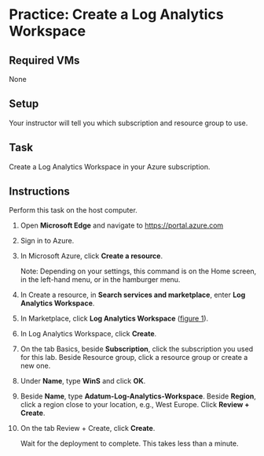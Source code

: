 # Practice: Create a Log Analytics Workspace

## Required VMs

None

## Setup

Your instructor will tell you which subscription and resource group to use.

## Task

Create a Log Analytics Workspace in your Azure subscription.

## Instructions

Perform this task on the host computer.

1. Open **Microsoft Edge** and navigate to <https://portal.azure.com>
1. Sign in to Azure.
1. In Microsoft Azure, click **Create a resource**.

    Note: Depending on your settings, this command is on the Home screen, in the left-hand menu, or in the hamburger menu.

1. In Create a resource, in **Search services and marketplace**, enter **Log Analytics Workspace**.
1. In Marketplace, click **Log Analytics Workspace** ([figure 1]).
1. In Log Analytics Workspace, click **Create**.
1. On the tab Basics, beside **Subscription**, click the subscription you used for this lab. Beside Resource group, click a resource group or create a new one.
1. Under **Name**, type **WinS** and click **OK**.
1. Beside **Name**, type **Adatum-Log-Analytics-Workspace**. Beside **Region**, click a region close to your location, e.g., West Europe. Click **Review + Create**.
1. On the tab Review + Create, click **Create**.

    Wait for the deployment to complete. This takes less than a minute.

[figure 1]: /images/Log-Analytics-Workspace.png